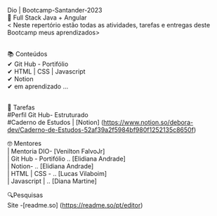 Dio |  Bootcamp-Santander-2023 <br>
📍  Full Stack Java + Angular <br>
< Neste repertório estão todas as atividades, tarefas e entregas deste Bootcamp meus aprendizados><br><br>

📚 Conteúdos <br>
✔ Git Hub - Portifólio <br>
✔ HTML | CSS | Javascript<br>
✔ Notion <br>
✔ em aprendizado ...<br><br>

📝 Tarefas <br>
 #Perfil Git Hub- Estruturado <br>
 #Caderno de Estudos | [Notion] (https://www.notion.so/debora-dev/Caderno-de-Estudos-52af39a2f5984bf980f1252135c8650f)


🤓 Mentores <br>
| Mentoria DIO- [Venilton FalvoJr]  <br>
| Git Hub - Portifólio .. [Elidiana Andrade] <br>
| Notion- ..  [Elidiana Andrade]  <br>
| HTML | CSS - .. [Lucas Vilaboim]  <br>
| Javascript | .. [Diana Martine] <br>

🔍Pesquisas <br>
Site -[readme.so] (https://readme.so/pt/editor)<br>








